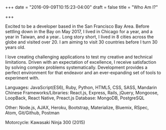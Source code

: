 +++
date = "2016-09-09T10:15:23-04:00"
draft = false
title = "Who Am I?"

+++

Excited to be a developer based in the San Francisco Bay Area. Before settling down in the Bay on May 2017, I lived in Chicago for a year, and a year in Taiwan, and a year.. Long story short, I lived in 8 cities across the globe and visited over 20. I am aiming to visit 30 countries before I turn 30 years old.

I love creating challenging applications to test my creative and technical limitations. Driven with an expectation of excellence, I receive satisfaction by solving complex problems systematically. Development provides a perfect environment for that endeavor and an ever-expanding set of tools to experiment with.

Languages: JavaScript(ES6), Ruby, Python, HTML5, CSS, SASS, Mandarin Chinese
Frameworks/Libraries: React.js, Express, Rails, jQuery, Mongoose, LoopBack, React Native, Preact.js Database: MongoDB, PostgreSQL

Other: Node.js, AJAX, Heroku, Bootstrap, Materialize, Bluemix, RSpec, Atom, Git/Github, Postman

Motorcycle: Kawasaki Ninja 300 (2015) 
